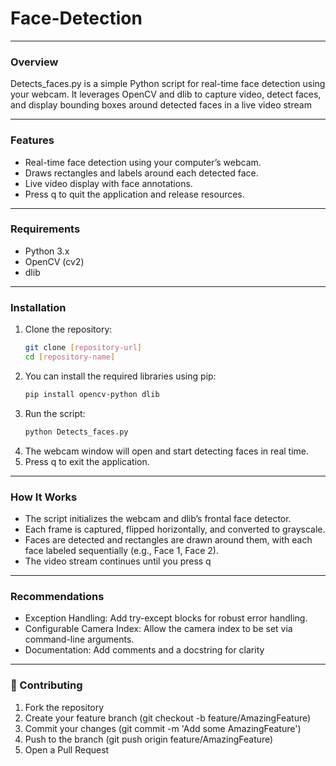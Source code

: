 # Face-Detection
---
### Overview
Detects_faces.py is a simple Python script for real-time face detection using your webcam. It leverages OpenCV and dlib to capture video, detect faces, and display bounding boxes around detected faces in a live video stream

---
### Features
- Real-time face detection using your computer’s webcam.
- Draws rectangles and labels around each detected face.
- Live video display with face annotations.
- Press q to quit the application and release resources.

---
### Requirements
- Python 3.x
- OpenCV (cv2)
- dlib

---
### Installation
1. Clone the repository:
   ```bash
   git clone [repository-url]
   cd [repository-name]
2. You can install the required libraries using pip:
   ```bash
   pip install opencv-python dlib
3. Run the script:
   ```bash
   python Detects_faces.py
4. The webcam window will open and start detecting faces in real time.
5. Press q to exit the application.

---
### How It Works
- The script initializes the webcam and dlib’s frontal face detector.
- Each frame is captured, flipped horizontally, and converted to grayscale.
- Faces are detected and rectangles are drawn around them, with each face labeled sequentially (e.g., Face 1, Face 2).
- The video stream continues until you press q

---
### Recommendations
- Exception Handling: Add try-except blocks for robust error handling.
- Configurable Camera Index: Allow the camera index to be set via command-line arguments.
- Documentation: Add comments and a docstring for clarity

---
### 🤝 Contributing

1. Fork the repository
2. Create your feature branch (git checkout -b feature/AmazingFeature)
3. Commit your changes (git commit -m 'Add some AmazingFeature')
4. Push to the branch (git push origin feature/AmazingFeature)
5. Open a Pull Request
